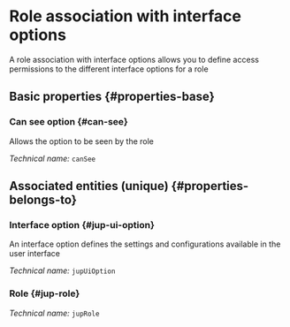 # Role association with interface options
<!--- THIS FILE IS GENERATED PLEASE DO NOT EDIT IT DIRECTLY --->

A role association with interface options allows you to define access permissions to the different interface options for a role

<OH code="jupRoleToJupUiOption"/>






## Basic properties {#properties-base}
    
### Can see option {#can-see}

Allows the option to be seen by the role

*Technical name:* ```canSee```
<PH code="jupRoleToJupUiOption:canSee"/>

    

## Associated entities (unique) {#properties-belongs-to}

### Interface option {#jup-ui-option}

An interface option defines the settings and configurations available in the user interface

*Technical name:* ```jupUiOption```
<PH code="jupRoleToJupUiOption:jupUiOption"/>

### Role {#jup-role}



*Technical name:* ```jupRole```
<PH code="jupRoleToJupUiOption:jupRole"/>





